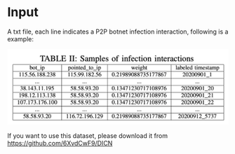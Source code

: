 # Input

A txt file, each line indicates a P2P botnet infection interaction, following is a example:

 ![img.png](img.png)
    
If you want to use this dataset, please download it from https://github.com/6XvdCwF9/DICN

